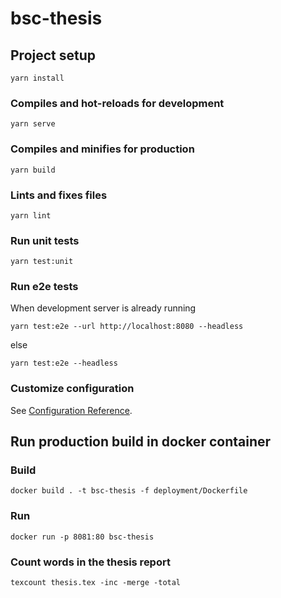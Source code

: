 # bsc-thesis

## Project setup

```
yarn install
```

### Compiles and hot-reloads for development

```
yarn serve
```

### Compiles and minifies for production

```
yarn build
```

### Lints and fixes files

```
yarn lint
```

### Run unit tests

```
yarn test:unit
```

### Run e2e tests

When development server is already running

```
yarn test:e2e --url http://localhost:8080 --headless
```

else

```
yarn test:e2e --headless
```

### Customize configuration

See [Configuration Reference](https://cli.vuejs.org/config/).

## Run production build in docker container

### Build

```
docker build . -t bsc-thesis -f deployment/Dockerfile
```

### Run

```
docker run -p 8081:80 bsc-thesis
```

### Count words in the thesis report

```
texcount thesis.tex -inc -merge -total
```

